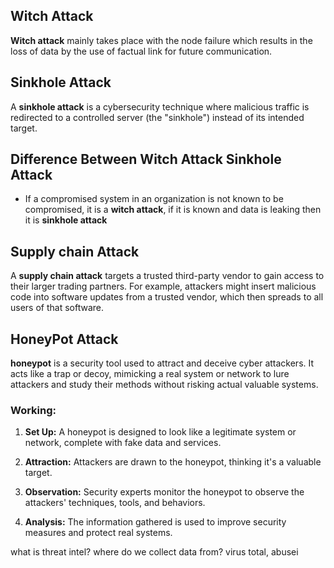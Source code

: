## Witch Attack

**Witch attack** mainly takes place with the node failure which results in the loss of data by the use of factual link for future communication.

## Sinkhole Attack

A **sinkhole attack** is a cybersecurity technique where malicious traffic is redirected to a controlled server (the "sinkhole") instead of its intended target.

## Difference Between Witch Attack Sinkhole Attack

- If a compromised system in an organization is not known to be compromised, it is a **witch attack**, if it is known and data is leaking then it is **sinkhole attack**

## Supply chain Attack
A **supply chain attack** targets a trusted third-party vendor to gain access to their larger trading partners. For example, attackers might insert malicious code into software updates from a trusted vendor, which then spreads to all users of that software.


## HoneyPot Attack

**honeypot** is a security tool used to attract and deceive cyber attackers. It acts like a trap or decoy, mimicking a real system or network to lure attackers and study their methods without risking actual valuable systems.

### Working:

1. **Set Up:** A honeypot is designed to look like a legitimate system or network, complete with fake data and services.
    
2. **Attraction:** Attackers are drawn to the honeypot, thinking it's a valuable target.
    
3. **Observation:** Security experts monitor the honeypot to observe the attackers' techniques, tools, and behaviors.
    
4. **Analysis:** The information gathered is used to improve security measures and protect real systems.



what is threat intel? where do we collect data from?
virus total, abusei